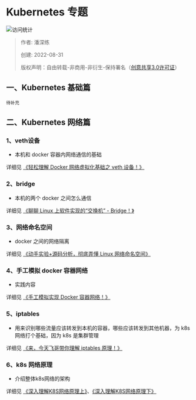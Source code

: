# Kubernetes 专题 

![访问统计](https://visitor-badge.glitch.me/badge?page_id=senlypan.qa.14-kubernetes-about&left_color=blue&right_color=red)

> 作者: 潘深练
>
> 创建: 2022-08-31
>
> 版权声明：自由转载-非商用-非衍生-保持署名（[创意共享3.0许可证](https://creativecommons.org/licenses/by-nc-nd/3.0/deed.zh)）


## 一、Kubernetes 基础篇

`待补充`

## 二、Kubernetes 网络篇

### 1、veth设备

- 本机和 docker 容器内网络通信的基础

详细见 [《轻松理解 Docker 网络虚拟化基础之 veth 设备！》](https://mp.weixin.qq.com/s/sSQFINJ8RO8Nc4XtcyQIjQ)

### 2、bridge

- 本机的两个 docker 之间怎么通信

详细见 [《聊聊 Linux 上软件实现的“交换机” - Bridge！》](https://mp.weixin.qq.com/s/JnKz1fUgZmGdvfxOm2ehZg)

### 3、网络命名空间

- docker 之间的网络隔离

详细见 [《动手实验+源码分析，彻底弄懂 Linux 网络命名空间》](https://mp.weixin.qq.com/s/lscMpc5BWAEzjgYw6H0wBw)

### 4、手工模拟 docker 容器网络

- 实践内容

详细见 [《手工模拟实现 Docker 容器网络！》](https://mp.weixin.qq.com/s/Arcz3RWe_o0Ijw6uPWKdVw)

### 5、iptables

- 用来识别哪些流量应该转发到本机的容器，哪些应该转发到其他机器，为 k8s 网络打个基础，因为 k8s 是集群管理

详细见 [《来，今天飞哥带你理解 iptables 原理！》](https://mp.weixin.qq.com/s/O084fYzUFk7jAzJ2DDeADg)

### 6、k8s 网络原理

- 介绍整体k8s网络的架构

详细见 [《深入理解K8S网络原理上》](https://mp.weixin.qq.com/s/8muM-UAl7KyFAIsdfTebyQ)、[《深入理解K8S网络原理下》](https://mp.weixin.qq.com/s/-DcJ7N_gqhaPWsIT1NMKIw)
 